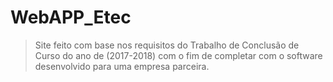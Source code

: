 # WebAPP_Etec
<blockquote>Site feito com base nos requisitos do Trabalho de Conclusão de Curso do ano de (2017-2018) com o fim de completar com o software desenvolvido para uma empresa parceira. 
